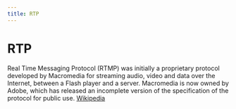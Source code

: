 ```yaml
---
title: RTP
---
```

# RTP

Real Time Messaging Protocol (RTMP) was initially a proprietary protocol developed by Macromedia for streaming audio, video and data over the Internet, between a Flash player and a server. Macromedia is now owned by Adobe, which has released an incomplete version of the specification of the protocol for public use. <a href="https://en.wikipedia.org/wiki/Real_Time_Messaging_Protocol" target="_blank">Wikipedia</a>